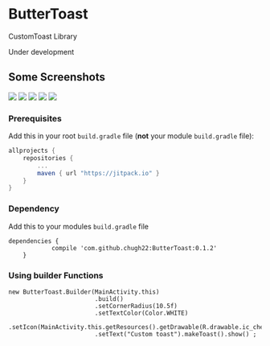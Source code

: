# ButterToast
 CustomToast Library

 Under development 

## Some Screenshots
<img src = "https://github.com/chugh22/ButterToast/blob/master/screenshots/error.png">
<img src = "https://github.com/chugh22/ButterToast/blob/master/screenshots/warning.png">
<img src = "https://github.com/chugh22/ButterToast/blob/master/screenshots/info.png">
<img src = "https://github.com/chugh22/ButterToast/blob/master/screenshots/success.png">
<img src = "https://github.com/chugh22/ButterToast/blob/master/screenshots/custom1.png">


### Prerequisites
Add this in your root `build.gradle` file (**not** your module `build.gradle` file):
```gradle
allprojects {
	repositories {
		...
		maven { url "https://jitpack.io" }
	}
}
```

### Dependency

Add this to your modules `build.gradle` file

```
dependencies {
	        compile 'com.github.chugh22:ButterToast:0.1.2'
	}

```

### Using builder Functions

```
new ButterToast.Builder(MainActivity.this)
                        .build()
                        .setCornerRadius(10.5f)
                        .setTextColor(Color.WHITE)
                        .setIcon(MainActivity.this.getResources().getDrawable(R.drawable.ic_check_white_36dp))
                        .setText("Custom toast").makeToast().show() ;
```